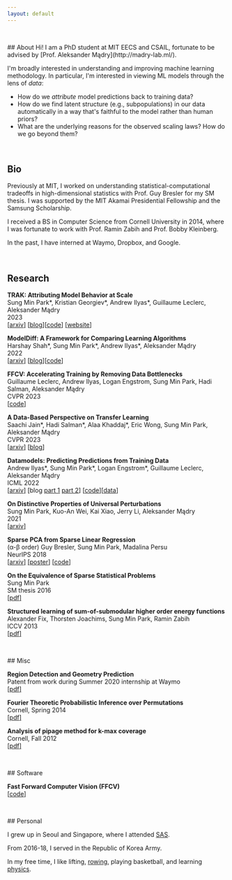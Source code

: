 ```yaml
---
layout: default
---
```


<p>&nbsp;</p>
## About
Hi! I am a PhD student at MIT EECS and CSAIL, fortunate to be advised by [Prof. Aleksander Mądry](http://madry-lab.ml/).

I'm broadly interested in understanding and improving machine learning methodology.
In particular, I'm interested in viewing ML models through the lens of *data*:
 - How do we *attribute* model predictions back to training data?
 - How do we find latent structure (e.g., subpopulations) in our data automatically in a way that's faithful to the model rather than human priors?
 - What are the underlying reasons for the observed scaling laws? How do we go beyond them?

<p>&nbsp;</p>

## Bio
Previously at MIT, I worked on understanding statistical-computational tradeoffs in high-dimensional statistics with Prof. Guy Bresler for my SM thesis.
I was supported by the MIT Akamai Presidential Fellowship and the Samsung Scholarship.

I received a BS in Computer Science from Cornell University in 2014, where I was fortunate to work with Prof. Ramin Zabih and Prof. Bobby Kleinberg.

In the past, I have interned at Waymo, Dropbox, and Google.

<p>&nbsp;</p>

## Research

**TRAK: Attributing Model Behavior at Scale**\
Sung Min Park\*, Kristian Georgiev\*, Andrew Ilyas\*, Guillaume Leclerc, Aleksander Mądry \
2023\
[[<u>arxiv</u>]](https://arxiv.org/abs/2303.14186) [[<u>blog</u>](https://gradientscience.org/trak/)][[<u>code</u>](https://github.com/MadryLab/trak)]
[[<u>website</u>]](https://trak.csail.mit.edu/)

**ModelDiff: A Framework for Comparing Learning Algorithms**\
Harshay Shah\*, Sung Min Park\*, Andrew Ilyas\*, Aleksander Mądry \
2022\
[[<u>arxiv</u>]](https://arxiv.org/abs/2211.12491) [[<u>blog</u>](https://gradientscience.org/modeldiff/)][[<u>code</u>](https://github.com/MadryLab/modeldiff)]

**FFCV: Accelerating Training by Removing Data Bottlenecks**\
Guillaume Leclerc, Andrew Ilyas, Logan Engstrom, Sung Min Park, Hadi Salman, Aleksander Mądry \
CVPR 2023\
[[<u>code</u>](https://github.com/libffcv/ffcv)]

**A Data-Based Perspective on Transfer Learning**\
Saachi Jain\*, Hadi Salman\*, Alaa Khaddaj\*, Eric Wong, Sung Min Park, Aleksander Mądry\
CVPR 2023\
[[<u>arxiv</u>]](https://arxiv.org/abs/2207.05739) [[<u>blog</u>](https://gradientscience.org/data-transfer/)]

**Datamodels: Predicting Predictions from Training Data**\
Andrew Ilyas\*, Sung Min Park\*, Logan Engstrom\*, Guillaume Leclerc, Aleksander Mądry\
ICML 2022\
[[<u>arxiv</u>]](https://arxiv.org/abs/2202.00622) [blog [<u>part 1</u>](https://gradientscience.org/datamodels-1/) [<u>part 2</u>](https://gradientscience.org/datamodels-2/)] [[<u>code</u>](https://github.com/MadryLab/datamodels)][[<u>data</u>]](https://github.com/MadryLab/datamodels-data)

**On Distinctive Properties of Universal Perturbations**\
Sung Min Park, Kuo-An Wei, Kai Xiao, Jerry Li, Aleksander Mądry\
2021\
[[<u>arxiv</u>]](https://arxiv.org/abs/2112.15329)

**Sparse PCA from Sparse Linear Regression**\
(α-β order) Guy Bresler, Sung Min Park, Madalina Persu\
NeurIPS 2018\
[[<u>arxiv</u>]](https://arxiv.org/abs/1811.10106) [[<u>poster</u>]](/assets/files/neurips_2018_poster.pdf) [[<u>code</u>]](https://github.com/sung-max/SPCAvSLR)

**On the Equivalence of Sparse Statistical Problems**\
Sung Min Park\
SM thesis 2016\
[[<u>pdf</u>]](/assets/files/sm_thesis.pdf)

**Structured learning of sum-of-submodular higher order energy functions**\
Alexander Fix, Thorsten Joachims, Sung Min Park, Ramin Zabih\
ICCV 2013\
[[<u>pdf</u>]](/assets/files/submodular.pdf)



<p>&nbsp;</p>
## Misc

**Region Detection and Geometry Prediction**\
Patent from work during Summer 2020 internship at Waymo\
[[<u>pdf</u>]](/assets/files/waymo_patent.pdf)

**Fourier Theoretic Probabilistic Inference over Permutations**\
Cornell, Spring 2014\
[[<u>pdf</u>]](/assets/files/fourier.pdf)

**Analysis of pipage method for k-max coverage**\
Cornell, Fall 2012\
[[<u>pdf</u>]](/assets/files/max_coverage.pdf)


<p>&nbsp;</p>
## Software

**Fast Forward Computer Vision (FFCV)**\
[[<u>code</u>]](https://github.com/libffcv/ffcv)

<p>&nbsp;</p>
## Personal

I grew up in Seoul and Singapore, where I attended [SAS](https://www.sas.edu.sg/).

From 2016-18, I served in the Republic of Korea Army.

In my free time, I like lifting, [rowing](/assets/img/rowing.jpg), playing basketball, and learning [physics](https://sung-max.github.io/learning-qft/).

<p>&nbsp;</p>
